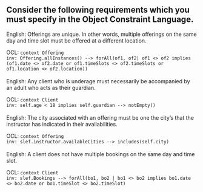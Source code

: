 ## Consider the following requirements which you must specify in the Object Constraint Language.

English: Offerings are unique. In other words, multiple offerings on the same day and time slot must be offered at a different location.

OCL: ```context Offering```
</br>```inv: Offering.allInstances() --> forAll(of1, of2| of1 <> of2 implies (of1.date <> of2.date or of1.timeSlots <> of2.timeSlots or of1.location <> of2.location))```
</br>
</br>
English: Any client who is underage must necessarily be accompanied by an adult who acts as their guardian.

OCL: ```context Client```
</br>```inv: self.age < 18 implies self.guardian --> notEmpty()```
</br>
</br>
English: The city associated with an offering must be one the city’s that the instructor has indicated in their availabilities.

OCL: ```context Offering```
</br>```inv: slef.instructor.availableCities --> includes(self.city)```
</br>
</br>
English: A client does not have multiple bookings on the same day and time slot.

OCL: ```context Client```
</br>```inv: slef.Bookings --> forAll(bo1, bo2 | bo1 <> bo2 implies bo1.date <> bo2.date or bo1.timeSlot <> bo2.timeSlot)```
